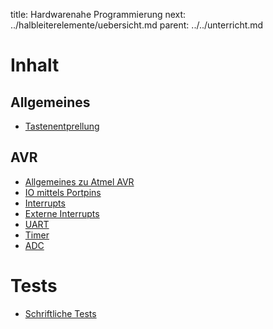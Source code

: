 title: Hardwarenahe Programmierung
next: ../halbleiterelemente/uebersicht.md
parent: ../../unterricht.md

# Inhalt
## Allgemeines
* [Tastenentprellung](tastenentprellung.html)

## AVR
* [Allgemeines zu Atmel AVR](avr_allgemein.html)
* [IO mittels Portpins](avr_port_io.html)
* [Interrupts](avr_interrupts.html)
* [Externe Interrupts](avr_externer_interrupt.html)
* [UART](avr_uart.html)
* [Timer](avr_timer.html)
* [ADC](avr_adc.html)

# Tests
* [Schriftliche Tests](test_hardwarenahe_programmierung.html)

